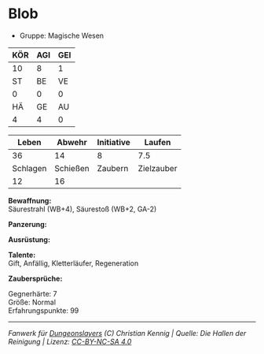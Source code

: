 # Blob  
- Gruppe: Magische Wesen  

| KÖR | AGI | GEI |  
| --- | --- | --- |  
| 10  | 8   | 1   |
| ST  | BE  | VE  |  
| 0   | 0   | 0   |
| HÄ  | GE  | AU  |  
| 4   | 4   | 0   |


| Leben    | Abwehr   | Initiative | Laufen     |
| -------- | -------- | ---------- | ---------- |
| 36       | 14       | 8          | 7.5        |
| Schlagen | Schießen | Zaubern    | Zielzauber |
| 12       | 16       |            |            |

**Bewaffnung:**  
Säurestrahl (WB+4), Säurestoß (WB+2, GA-2)

**Panzerung:**  


**Ausrüstung:**  


**Talente:**  
Gift, Anfällig, Kletterläufer, Regeneration

**Zaubersprüche:**  


Gegnerhärte: 7  
Größe: Normal  
Erfahrungspunkte: 99  



___
*Fanwerk für [Dungeonslayers](https://www.dungeonslayers.net/) (C) Christian Kennig | Quelle: Die Hallen der Reinigung | Lizenz: [CC-BY-NC-SA 4.0](https://creativecommons.org/licenses/by-nc-sa/4.0/deed.de)*